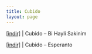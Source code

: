 ```yaml
---
title: Cubido
layout: page
---
```


<a href="https://cloud.mail.ru/public/3a6f20123346/Cubido%20-%20Bi%20Hayli%20Sakinim" target="_blank">[indir]</a>   |   Cubido &#8211; Bi Hayli Sakinim

<a href="https://cloud.mail.ru/public/eb0cfeeeaf67/Cubido%20-%20Esperanto" target="_blank">[indir]</a>   |   Cubido &#8211; Esperanto